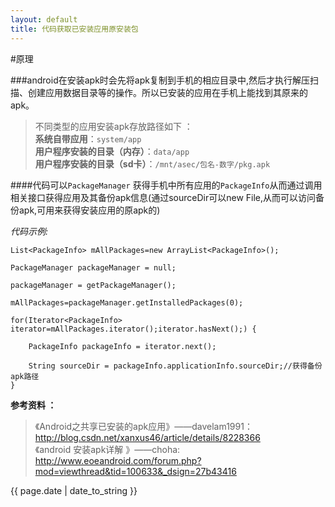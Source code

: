 ```yaml
---
layout: default
title: 代码获取已安装应用原安装包 
---  
```



#原理  
  

###android在安装apk时会先将apk复制到手机的相应目录中,然后才执行解压扫描、创建应用数据目录等的操作。所以已安装的应用在手机上能找到其原来的apk。  


>不同类型的应用安装apk存放路径如下 ：  
>**系统自带应用**：`system/app`  
>**用户程序安装的目录（内存）**：`data/app`  
>**用户程序安装的目录（sd卡）**：`/mnt/asec/包名-数字/pkg.apk`  
  




####代码可以`PackageManager` 获得手机中所有应用的`PackageInfo`从而通过调用相关接口获得应用及其备份apk信息(通过sourceDir可以new File,从而可以访问备份apk,可用来获得安装应用的原apk的)   

*代码示例:*  

	List<PackageInfo> mAllPackages=new ArrayList<PackageInfo>();

	PackageManager packageManager = null;

	packageManager = getPackageManager();

	mAllPackages=packageManager.getInstalledPackages(0);

	for(Iterator<PackageInfo> iterator=mAllPackages.iterator();iterator.hasNext();) {

		PackageInfo packageInfo = iterator.next();

		String sourceDir = packageInfo.applicationInfo.sourceDir;//获得备份apk路径
	}	

**参考资料 ：**   

> 《Android之共享已安装的apk应用》——davelam1991：  
http://blog.csdn.net/xanxus46/article/details/8228366   
>《android 安装apk详解 》——choha:  
http://www.eoeandroid.com/forum.php?mod=viewthread&tid=100633&_dsign=27b43416   



<p>{{ page.date | date_to_string }}</p>
